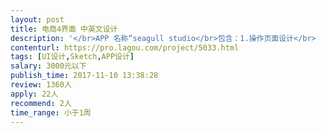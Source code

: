```yaml
---                
layout: post       
title: 电商4界面 中英文设计           
description: '</br>APP 名称“seagull studio</br>包含：1.操作页面设计</br>         2.商品属性选择页面设计</br>         3. 购物车 icon设计</br>         4.编辑页面修改</br>'     
contenturl: https://pro.lagou.com/project/5033.html      
tags: [UI设计,Sketch,APP设计]            
salary: 3000元以下          
publish_time: 2017-11-10 13:38:28         
review: 1360人                   
apply: 22人                   
recommend: 2人                   
time_range: 小于1周              
---                 
```

